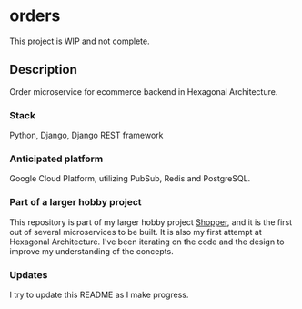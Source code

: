 # orders

This project is WIP and not complete.

## Description

Order microservice for ecommerce backend in Hexagonal Architecture.

### Stack

Python, Django, Django REST framework

### Anticipated platform

Google Cloud Platform, utilizing PubSub, Redis and PostgreSQL.

### Part of a larger hobby project

This repository is part of my larger hobby project [Shopper](https://github.com/isacskoglund/shopper), and it is the first out of several microservices to be built. It is also my first attempt at Hexagonal Architecture. I've been iterating on the code and the design to improve my understanding of the concepts.

### Updates

I try to update this README as I make progress.

